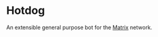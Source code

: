 # Hotdog

An extensible general purpose bot for the [Matrix] network.

[matrix]: https://matrix.org/
